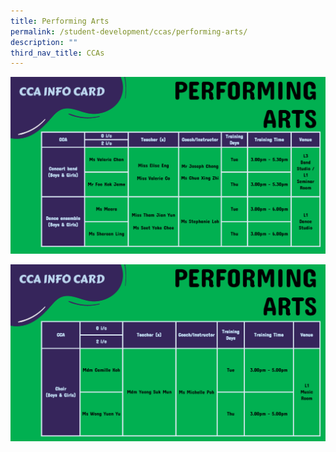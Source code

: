 ```yaml
---
title: Performing Arts
permalink: /student-development/ccas/performing-arts/
description: ""
third_nav_title: CCAs
---
```

![Performing Arts](/images/PERFORMING%20ARTS%20(2).jpeg)

![Performing Arts](/images/PERFORMING%20ARTS%20(3).jpeg)